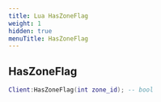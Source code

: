 ```yaml
---
title: Lua HasZoneFlag
weight: 1
hidden: true
menuTitle: HasZoneFlag
---
```

## HasZoneFlag
```lua
Client:HasZoneFlag(int zone_id); -- bool
```